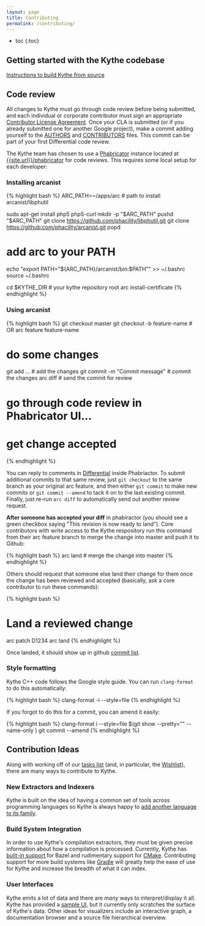 ```yaml
---
layout: page
title: Contributing
permalink: /contributing/
---
```


* toc
{:toc}

## Getting started with the Kythe codebase

[Instructions to build Kythe from source]({{site.baseuri}}/getting-started)

## Code review

All changes to Kythe must go through code review before being submitted, and
each individual or corporate contributor must sign an appropriate [Contributor
License Agreement](https://cla.developers.google.com/about).  Once your CLA is
submitted (or if you already submitted one for another Google project), make a
commit adding yourself to the
[AUTHORS]({{site.data.development.source_browser}}/AUTHORS) and
[CONTRIBUTORS]({{site.data.development.source_browser}}/CONTRIBUTORS)
files. This commit can be part of your first Differential code review.

The Kythe team has chosen to use a [Phabricator](http://phabricator.org/)
instance located at
[{{site.url}}/phabricator]({{site.url}}{{site.data.development.phabricator}})
for code reviews.  This requires some local setup for each developer:

### Installing arcanist

{% highlight bash %}
ARC_PATH=~/apps/arc # path to install arcanist/libphutil

sudo apt-get install php5 php5-curl
mkdir -p "$ARC_PATH"
pushd "$ARC_PATH"
git clone https://github.com/phacility/libphutil.git
git clone https://github.com/phacility/arcanist.git
popd

# add arc to your PATH
echo "export PATH=\"${ARC_PATH}/arcanist/bin:\$PATH\"" >> ~/.bashrc
source ~/.bashrc

cd $KYTHE_DIR  # your kythe repository root
arc install-certificate
{% endhighlight %}

### Using arcanist

{% highlight bash %}
git checkout master
git checkout -b feature-name # OR arc feature feature-name
# do some changes
git add ...                    # add the changes
git commit -m "Commit message" # commit the changes
arc diff                       # send the commit for review
# go through code review in Phabricator UI...
# get change accepted
{% endhighlight %}

You can reply to comments in
[Differential](https://phabricator-dot-kythe-repo.appspot.com/differential/)
inside Phabriactor. To submit additional commits to that same review, just
`git checkout` to the same branch as your original arc feature, and then either
`git commit` to make new commits or `git commit --amend` to tack it on to the
last existing commit. Finally, just re-run `arc diff` to automatically send out
another review request.

**After someone has accepted your diff** in phabiractor (you should see a green
checkbox saying "This revision is now ready to land"). Core contributors with
write access to the Kythe respository run this command from their arc feature
branch to merge the change into master and push it to Github:

{% highlight bash %}
arc land                       # merge the change into master
{% endhighlight %}

Others should request that someone else land their change for them once the
change has been reviewed and accepted (basically, ask a core contributor to
run these commands):

{% highlight bash %}
# Land a reviewed change
arc patch D1234
arc land
{% endhighlight %}

Once landed, it should show up in github
[commit list](https://github.com/google/kythe/commits/master).

### Style formatting

Kythe C++ code follows the Google style guide. You can run `clang-format` to do
this automatically:

{% highlight bash %}
clang-format -i --style=file <filename>
{% endhighlight %}

If you forgot to do this for a commit, you can amend it easily:

{% highlight bash %}
clang-format i --style=file $(git show --pretty="" --name-only <SHA1>)
git commit --amend
{% endhighlight %}

## Contribution Ideas

Along with working off of our [tasks
list]({{site.data.development.phabricator}}/maniphest) (and, in particular, the
[Wishlist]({{site.data.development.phabricator}}/maniphest/query/uFWarCNL9v7z/)),
there are many ways to contribute to Kythe.

### New Extractors and Indexers

Kythe is built on the idea of having a common set of tools across programming
languages so Kythe is always happy to
[add another language to its family]({{site.baseurl}}/docs/kythe-compatible-compilers.html).

### Build System Integration

In order to use Kythe's compilation extractors, they must be given precise
information about how a compilation is processed.  Currently, Kythe has
[built-in support]({{site.data.development.source_browser}}/kythe/extractors/bazel/extract.sh)
for Bazel and rudimentary support for
[CMake]({{site.data.development.source_browser}}/kythe/extractors/cmake/).
Contributing support for more build systems like [Gradle](https://gradle.org)
will greatly help the ease of use for Kythe and increase the breadth of what it
can index.

### User Interfaces

Kythe emits a lot of data and there are *many* ways to interpret/display it all.
Kythe has provided a
[sample UI]({{site.baseuri}}/examples#visualizing-cross-references), but it
currently only scratches the surface of Kythe's data.  Other ideas for
visualizers include an interactive graph, a documentation browser and a source file
hierarchical overview.
